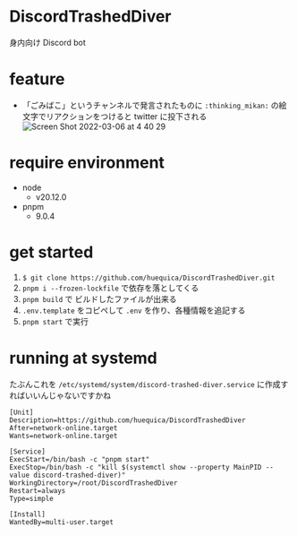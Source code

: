 # DiscordTrashedDiver

身内向け Discord bot

# feature

- 「ごみばこ」というチャンネルで発言されたものに `:thinking_mikan:` の絵文字でリアクションをつけると twitter に投下される  
  ![Screen Shot 2022-03-06 at 4 40 29](https://user-images.githubusercontent.com/40014236/156897828-a1b5bbce-bebd-4fa0-a23a-3c8c5e6c1e66.png)

# require environment

- node
  - v20.12.0
- pnpm
  - 9.0.4

# get started

1. `$ git clone https://github.com/huequica/DiscordTrashedDiver.git`
2. `pnpm i --frozen-lockfile` で依存を落としてくる
3. `pnpm build` で ビルドしたファイルが出来る
4. `.env.template` をコピペして `.env` を作り、各種情報を追記する
5. `pnpm start` で実行

# running at systemd

たぶんこれを `/etc/systemd/system/discord-trashed-diver.service` に作成すればいいんじゃないですかね

```
[Unit]
Description=https://github.com/huequica/DiscordTrashedDiver
After=network-online.target
Wants=network-online.target

[Service]
ExecStart=/bin/bash -c "pnpm start"
ExecStop=/bin/bash -c "kill $(systemctl show --property MainPID --value discord-trashed-diver)"
WorkingDirectory=/root/DiscordTrashedDiver
Restart=always
Type=simple

[Install]
WantedBy=multi-user.target
```
